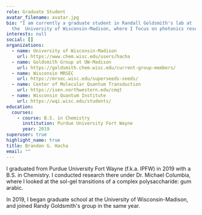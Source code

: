 ```yaml
---
role: Graduate Student
avatar_filename: avatar.jpg
bio: "I am currently a graduate student in Randall Goldsmith's lab at
  the  University of Wisconsin-Madison, where I focus on photonics research. "
interests: null
social: []
organizations:
  - name: University of Wisconsin-Madison
    url: https://www.chem.wisc.edu/users/hacha
  - name: Goldsmith Group at UW-Madison
    url: https://goldsmith.chem.wisc.edu/current-group-members/
  - name: Wisconsin MRSEC
    url: https://mrsec.wisc.edu/superseeds-seeds/
  - name: Center of Molecular Quantum Transduction
    url: https://isen.northwestern.edu/cmqt
  - name: Wisconsin Quantum Institute
    url: https://wqi.wisc.edu/students/
education:
  courses:
    - course: B.S. in Chemistry
      institution: Purdue University Fort Wayne
      year: 2019
superuser: true
highlight_name: true
title: Brandon G. Hacha
email: ""
---
```

I graduated from Purdue University Fort Wayne (f.k.a. IPFW) in 2019 with a B.S. in Chemistry. I conducted research there under Dr. Michael Columbia, where I looked at the sol-gel transitions of a complex polysaccharide: gum arabic.

In 2019, I began graduate school at the University of Wisconsin-Madison, and joined Randy Goldsmith's group in the same year.